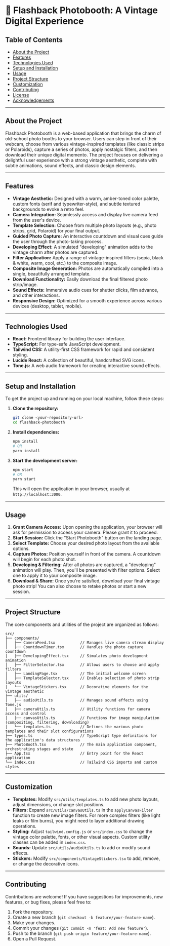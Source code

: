 # 📸 Flashback Photobooth: A Vintage Digital Experience

## Table of Contents

* [About the Project](#about-the-project)
* [Features](#features)
* [Technologies Used](#technologies-used)
* [Setup and Installation](#setup-and-installation)
* [Usage](#usage)
* [Project Structure](#project-structure)
* [Customization](#customization)
* [Contributing](#contributing)
* [License](#license)
* [Acknowledgements](#acknowledgements)

---

## About the Project

Flashback Photobooth is a web-based application that brings the charm of old-school photo booths to your browser. Users can step in front of their webcam, choose from various vintage-inspired templates (like classic strips or Polaroids), capture a series of photos, apply nostalgic filters, and then download their unique digital memento. The project focuses on delivering a delightful user experience with a strong vintage aesthetic, complete with subtle animations, sound effects, and classic design elements.

---

## Features

* **Vintage Aesthetic:** Designed with a warm, amber-toned color palette, custom fonts (serif and typewriter-style), and subtle textured backgrounds to evoke a retro feel.
* **Camera Integration:** Seamlessly access and display live camera feed from the user's device.
* **Template Selection:** Choose from multiple photo layouts (e.g., photo strips, grid, Polaroid) for your final output.
* **Guided Photo Capture:** An interactive countdown and visual cues guide the user through the photo-taking process.
* **Developing Effect:** A simulated "developing" animation adds to the vintage charm after photos are captured.
* **Filter Application:** Apply a range of vintage-inspired filters (sepia, black & white, warm, cool, etc.) to the composite image.
* **Composite Image Generation:** Photos are automatically compiled into a single, beautifully arranged template.
* **Download Functionality:** Easily download the final filtered photo strip/image.
* **Sound Effects:** Immersive audio cues for shutter clicks, film advance, and other interactions.
* **Responsive Design:** Optimized for a smooth experience across various devices (desktop, tablet, mobile).

---

## Technologies Used

* **React:** Frontend library for building the user interface.
* **TypeScript:** For type-safe JavaScript development.
* **Tailwind CSS:** A utility-first CSS framework for rapid and consistent styling.
* **Lucide React:** A collection of beautiful, handcrafted SVG icons.
* **Tone.js:** A web audio framework for creating interactive sound effects.

---

## Setup and Installation

To get the project up and running on your local machine, follow these steps:

1.  **Clone the repository:**
    ```bash
    git clone <your-repository-url>
    cd flashback-photobooth
    ```

2.  **Install dependencies:**
    ```bash
    npm install
    # OR
    yarn install
    ```

3.  **Start the development server:**
    ```bash
    npm start
    # OR
    yarn start
    ```
    This will open the application in your browser, usually at `http://localhost:3000`.

---

## Usage

1.  **Grant Camera Access:** Upon opening the application, your browser will ask for permission to access your camera. Please grant it to proceed.
2.  **Start Session:** Click the "Start Photobooth" button on the landing page.
3.  **Select Template:** Choose your desired photo layout from the available options.
4.  **Capture Photos:** Position yourself in front of the camera. A countdown will begin for each photo shot.
5.  **Developing & Filtering:** After all photos are captured, a "developing" animation will play. Then, you'll be presented with filter options. Select one to apply it to your composite image.
6.  **Download & Share:** Once you're satisfied, download your final vintage photo strip! You can also choose to retake photos or start a new session.

---

## Project Structure

The core components and utilities of the project are organized as follows:

````
src/
├── components/
│   ├── CameraFeed.tsx           // Manages live camera stream display
│   ├── CountdownTimer.tsx       // Handles the photo capture countdown
│   ├── DevelopingEffect.tsx     // Simulates photo development animation
│   ├── FilterSelector.tsx       // Allows users to choose and apply filters
│   ├── LandingPage.tsx          // The initial welcome screen
│   ├── TemplateSelector.tsx     // Enables selection of photo strip layouts
│   └── VintageStickers.tsx      // Decorative elements for the vintage aesthetic
├── utils/
│   ├── audioUtils.ts            // Manages sound effects using Tone.js
│   ├── cameraUtils.ts           // Utility functions for camera access and control
│   ├── canvasUtils.ts           // Functions for image manipulation (compositing, filtering, downloading)
│   └── templates.ts             // Defines the various photo templates and their slot configurations
├── types.ts                     // TypeScript type definitions for the application's data structures
├── PhotoBooth.tsx               // The main application component, orchestrating stages and state
├── App.tsx                      // Entry point for the React application
└── index.css                    // Tailwind CSS imports and custom styles
````
---

## Customization

* **Templates:** Modify `src/utils/templates.ts` to add new photo layouts, adjust dimensions, or change slot positions.
* **Filters:** Expand `src/utils/canvasUtils.ts` in the `applyCanvasFilter` function to create new image filters. For more complex filters (like light leaks or film burns), you might need to layer additional drawing operations.
* **Styling:** Adjust `tailwind.config.js` or `src/index.css` to change the vintage color palette, fonts, or other visual aspects. Custom utility classes can be added in `index.css`.
* **Sounds:** Update `src/utils/audioUtils.ts` to add or modify sound effects.
* **Stickers:** Modify `src/components/VintageStickers.tsx` to add, remove, or change the decorative icons.

---

## Contributing

Contributions are welcome! If you have suggestions for improvements, new features, or bug fixes, please feel free to:

1.  Fork the repository.
2.  Create a new branch (`git checkout -b feature/your-feature-name`).
3.  Make your changes.
4.  Commit your changes (`git commit -m 'feat: Add new feature'`).
5.  Push to the branch (`git push origin feature/your-feature-name`).
6.  Open a Pull Request.
